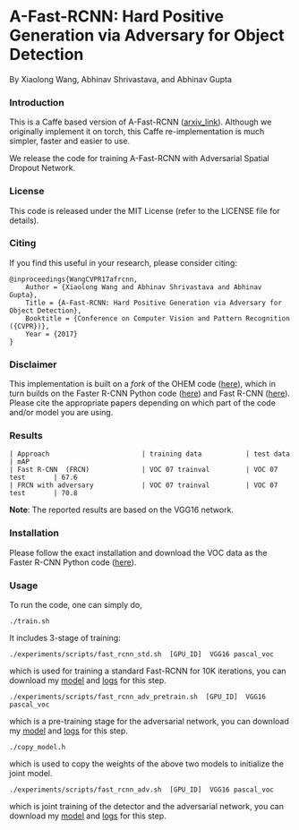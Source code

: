 # A-Fast-RCNN: Hard Positive Generation via Adversary for Object Detection
By Xiaolong Wang, Abhinav Shrivastava, and Abhinav Gupta

### Introduction

This is a Caffe based version of A-Fast-RCNN ([arxiv_link](https://arxiv.org/pdf/1704.03414.pdf)). Although we originally implement it on torch, this Caffe re-implementation is much simpler, faster and easier to use.

We release the code for training A-Fast-RCNN with Adversarial Spatial Dropout Network.


### License

This code is released under the MIT License (refer to the LICENSE file for details).

### Citing

If you find this useful in your research, please consider citing:

    @inproceedings{WangCVPR17afrcnn,
        Author = {Xiaolong Wang and Abhinav Shrivastava and Abhinav Gupta},
        Title = {A-Fast-RCNN: Hard Positive Generation via Adversary for Object Detection},
        Booktitle = {Conference on Computer Vision and Pattern Recognition ({CVPR})},
        Year = {2017}
    }

### Disclaimer

This implementation is built on a *fork* of the OHEM code ([here](https://github.com/abhi2610/ohem)), which in turn builds on the Faster R-CNN Python code ([here](https://github.com/rbgirshick/py-faster-rcnn)) and Fast R-CNN ([here](https://github.com/rbgirshick/fast-rcnn)). Please cite the appropriate papers depending on which part of the code and/or model you are using.

### Results
    | Approach                       | training data           | test data         | mAP
    | Fast R-CNN  (FRCN)             | VOC 07 trainval         | VOC 07 test       | 67.6
    | FRCN with adversary            | VOC 07 trainval         | VOC 07 test       | 70.8

**Note**: The reported results are based on the VGG16 network.



### Installation

Please follow the exact installation and download the VOC data as the Faster R-CNN Python code ([here](https://github.com/rbgirshick/py-faster-rcnn)).

### Usage

To run the code, one can simply do,
```Shell
./train.sh
```

It includes 3-stage of training:

```Shell
./experiments/scripts/fast_rcnn_std.sh  [GPU_ID]  VGG16 pascal_voc
```
which is used for training a standard Fast-RCNN for 10K iterations, you can download my [model](https://www.dropbox.com/s/ccs7lw3gydfzgvv/fast_rcnn_std_iter_10000.caffemodel?dl=0) and [logs](https://www.dropbox.com/s/hwbag60l1gmtxbb/fast_rcnn_std.txt.2017-04-08_16-53-59?dl=0) for this step.

```Shell
./experiments/scripts/fast_rcnn_adv_pretrain.sh  [GPU_ID]  VGG16 pascal_voc
```
which is a pre-training stage for the adversarial network, you can download my [model](https://www.dropbox.com/s/hvqpxn3bigarhdn/fast_rcnn_adv_pretrain_iter_25000.caffemodel?dl=0) and [logs](https://www.dropbox.com/s/i79j5hd0ee4ybke/fast_rcnn_adv_pretrain.txt.2017-04-08_19-39-49?dl=0) for this step.

```Shell
./copy_model.h
```
which is used to copy the weights of the above two models to initialize the joint model.

```Shell
./experiments/scripts/fast_rcnn_adv.sh  [GPU_ID]  VGG16 pascal_voc
```
which is joint training of the detector and the adversarial network, you can download my [model](https://www.dropbox.com/s/5wvxh8g5n3ewvp4/fast_rcnn_adv_iter_40000.caffemodel?dl=0) and [logs](https://www.dropbox.com/s/awrdrwyfthdgba5/fast_rcnn_adv.txt.2017-04-09_22-09-57?dl=0) for this step.
